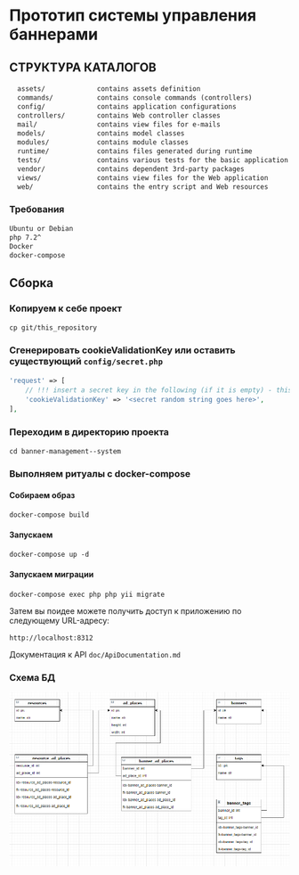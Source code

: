 # Прототип системы управления баннерами

СТРУКТУРА КАТАЛОГОВ
-------------------

      assets/             contains assets definition
      commands/           contains console commands (controllers)
      config/             contains application configurations
      controllers/        contains Web controller classes
      mail/               contains view files for e-mails
      models/             contains model classes
      modules/            contains module classes
      runtime/            contains files generated during runtime
      tests/              contains various tests for the basic application
      vendor/             contains dependent 3rd-party packages
      views/              contains view files for the Web application
      web/                contains the entry script and Web resources

### Требования
    Ubuntu or Debian
    php 7.2^
    Docker
    docker-compose

Сборка
------------

### Копируем к себе проект
~~~
cp git/this_repository
~~~

### Сгенерировать cookieValidationKey или оставить существующий `config/secret.php`

```php
'request' => [
    // !!! insert a secret key in the following (if it is empty) - this is required by cookie validation
    'cookieValidationKey' => '<secret random string goes here>',
],
```

### Переходим в директорию проекта

~~~
cd banner-management--system
~~~

### Выполняем ритуалы с docker-compose
#### Собираем образ

~~~
docker-compose build
~~~

#### Запускаем

~~~
docker-compose up -d
~~~

#### Запускаем миграции

~~~
docker-compose exec php php yii migrate
~~~

Затем вы поидее можете получить доступ к приложению по следующему URL-адресу:

~~~
http://localhost:8312
~~~

Документация к API `doc/ApiDocumentation.md`

### Схема БД

![Image alt](https://github.com/stdincode/banner-management--system/blob/main/doc/DatabaseSchema.PNG)
